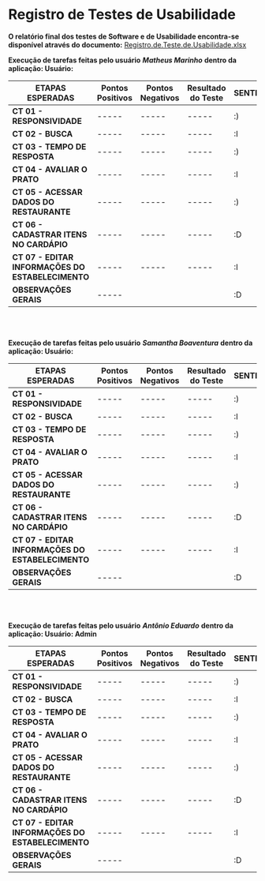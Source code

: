 # Registro de Testes de Usabilidade

**O relatório final dos testes de Software e de Usabilidade encontra-se disponível através do documento:**
[Registro.de.Teste.de.Usabilidade.xlsx](https://github.com/ICEI-PUC-Minas-PMV-ADS/pmv-ads-2023-1-e3-proj-mov-t3-grupo3/files/11559098/Registro.de.Teste.de.Usabilidade.xlsx)



**Execução de tarefas feitas pelo usuário** ***Matheus Marinho*** **dentro da aplicação: Usuário:**

| **ETAPAS ESPERADAS** | **Pontos Positivos** | **Pontos Negativos** | **Resultado do Teste** | **SENTIMENTO** |
|        ---      	 |         ---    	|       -----     	|        ----       |    -----     | 
| **CT 01 - RESPONSIVIDADE**     |    -----    | ----- |   ----- |    :)   |        
| **CT 02 - BUSCA**  | -----  | -----   |  ----- |    :I   |  
| **CT 03 - TEMPO DE RESPOSTA** | ----- |-----  | -----|     :)   |     
| **CT 04 - AVALIAR O PRATO** | -----  | ----- | ----- | :I |         
| **CT 05 - ACESSAR DADOS DO RESTAURANTE**    | -----| ----- | ----- |  :) |         
| **CT 06 - CADASTRAR ITENS NO CARDÁPIO**    | ----- | ----- | ----- |   :D |          
| **CT 07 - EDITAR INFORMAÇÕES DO ESTABELECIMENTO**  | ----- | -----  |   ----- |    :I |                
|**OBSERVAÇÕES GERAIS**   | -----  |     |      | :D  |  
       
<br />
<br />       
       
**Execução de tarefas feitas pelo usuário** ***Samantha Boaventura*** **dentro da aplicação: Usuário:**

| **ETAPAS ESPERADAS** | **Pontos Positivos** | **Pontos Negativos** | **Resultado do Teste** | **SENTIMENTO** |
|        ---      	 |         ---    	|       -----     	|        ----       |    -----     | 
| **CT 01 - RESPONSIVIDADE**     |    -----    | ----- |   ----- |    :)   |        
| **CT 02 - BUSCA**  | -----  | -----   |  ----- |    :I   |  
| **CT 03 - TEMPO DE RESPOSTA** | ----- |-----  | -----|     :)   |     
| **CT 04 - AVALIAR O PRATO** | -----  | ----- | ----- | :I |         
| **CT 05 - ACESSAR DADOS DO RESTAURANTE**    | -----| ----- | ----- |  :) |         
| **CT 06 - CADASTRAR ITENS NO CARDÁPIO**    | ----- | ----- | ----- |   :D |          
| **CT 07 - EDITAR INFORMAÇÕES DO ESTABELECIMENTO**  | ----- | -----  |   ----- |    :I |                
|**OBSERVAÇÕES GERAIS**   | -----  |     |      | :D  |  
       
<br />
<br />       

**Execução de tarefas feitas pelo usuário** ***Antônio Eduardo*** **dentro da aplicação: Usuário: Admin**

| **ETAPAS ESPERADAS** | **Pontos Positivos** | **Pontos Negativos** | **Resultado do Teste** | **SENTIMENTO** |
|        ---      	 |         ---    	|       -----     	|        ----       |    -----     | 
| **CT 01 - RESPONSIVIDADE**     |    -----    | ----- |   ----- |    :)   |        
| **CT 02 - BUSCA**  | -----  | -----   |  ----- |    :I   |  
| **CT 03 - TEMPO DE RESPOSTA** | ----- |-----  | -----|     :)   |     
| **CT 04 - AVALIAR O PRATO** | -----  | ----- | ----- | :I |         
| **CT 05 - ACESSAR DADOS DO RESTAURANTE**    | -----| ----- | ----- |  :) |         
| **CT 06 - CADASTRAR ITENS NO CARDÁPIO**    | ----- | ----- | ----- |   :D |          
| **CT 07 - EDITAR INFORMAÇÕES DO ESTABELECIMENTO**  | ----- | -----  |   ----- |    :I |                
|**OBSERVAÇÕES GERAIS**   | -----  |     |      | :D  |  
       
<br />
<br />      


